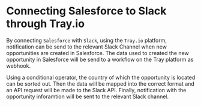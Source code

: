 # Connecting Salesforce to Slack through Tray.io
By connecting `Salesforce` with `Slack`,
using the `Tray.io` platform, notification can be send to the relevant Slack Channel when  new opportunities are created in Salesforce. The data used to created the new opportunity in Salesforce will be send to a workflow on the Tray platform as webhook. 

Using a conditional operator, the country of which the opportunity is located can be sorted out. Then the data will be mapped into the correct format and an API request will be made to the Slack API. Finally, notification with the opportunity inforamtion will be sent to the relevant Slack channel.
